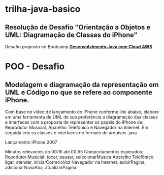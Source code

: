 # trilha-java-basico

## Resolução de Desafio "Orientação a Objetos e UML: Diagramação de Classes do iPhone"
Desafio proposto no Bootcamp [**Desenvolvimento Java com Cloud AWS**](https://www.dio.me/bootcamp/coding-future-gft-aws-desenvolvimento-java-com-cloud-aws?ref=WQ0TRWQ8E1) 

# POO - Desafio

## Modelagem e diagramação da representação em UML e Código no que se refere ao componente iPhone.

Com base no vídeo de lançamento do iPhone conforme link abaixo, elabore em uma ferramenta de UML de sua preferência a diagramação das classes e interfaces com a proposta de representar os papéis do iPhone de: Reprodutor Musicial, Aparelho Telefônico e Navegador na Internet. Em seguida crie as classes e interfaces no formato de arquivos .java

Lançamento iPhone 2007

Minutos relevantes do 00:15 até 00:55
Comportamentos esperados:
Repodutor Musicial: tocar, pausar, selecionarMusica
Aparelho Telefônico: ligar, atender, iniciarCorrerioVoz
Navegador na Internet: exibirPagina, adicionarNovaAba, atualizarPagina

